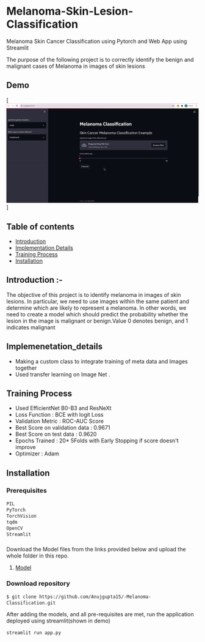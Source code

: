 # Melanoma-Skin-Lesion-Classification
Melanoma Skin Cancer Classification using Pytorch and Web App using Streamlit

The purpose of the following project is to correctly identify the benign and malignant cases of Melanoma in images of skin lesions

## Demo

[![Demo Melanoma](gifs/melanoma.gif)]

## Table of contents
* [Introduction](#Introduction)
* [Implementation Details](#Implementation_Details)
* [Training Process](#Training_Process)
* [Installation](#Installation)

## Introduction :-
The objective of this project is to identify melanoma in images of skin lesions. In particular, we need to use images 
within the same patient and determine which are likely to represent a melanoma. In other words, 
we need to create a model which should predict the probability whether the lesion in the image 
is malignant or benign.Value 0 denotes benign, and 1 indicates malignant

## Implemenetation_details
* Making a custom class to integrate training of meta data and Images together
* Used transfer learning on Image Net . 

## Training Process
* Used EfficientNet B0-B3 and ResNeXt 
* Loss Function : BCE with logit Loss
* Validation Metric : ROC-AUC Score
* Best Score on validation data : 0.9671
* Best Score on test data : 0.9620
* Epochs Trained : 20* 5Folds with Early Stopping if score doesn't improve
* Optimizer : Adam

## Installation
### Prerequisites

```
PIL
PyTorch
TorchVision
tqdm
OpenCV
Streamlit
```


### 
Download the Model files from the links provided below and upload the whole folder in this repo.

1. <a href="https://drive.google.com/drive/folders/1lh_j0ZSO6iwKmp9gS1f6WYv_BcsPKoNZ?usp=sharing">Model</a>


### Download repository
```
$ git clone https://github.com/Anujgupta15/-Melanoma-Classification.git
```

After adding the models, and all pre-requisites are met, run the application deployed using streamlit(shown in demo)
```
streamlit run app.py
```
